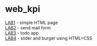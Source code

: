 # web_kpi
[LAB1](https://web-kpi-2jtazzobw-faaant.vercel.app/) - simple HTML page<br/> 
[LAB2](https://web-kpi-jom04l32x-faaant.vercel.app/) - send mail form  <br/>
[LAB3](https://web-kpi-1zroz78lw-faaant.vercel.app/) - todo app <br/>
[LAB4](https://web-kpi-ek14sdwtn-faaant.vercel.app/) - slider and burger using HTML+CSS <br/>
